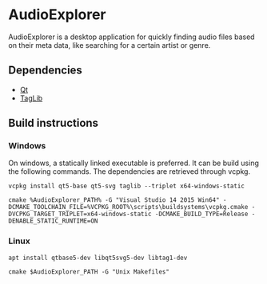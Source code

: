 # AudioExplorer

AudioExplorer is a desktop application for quickly finding audio files based on their meta data, like searching for a certain artist or genre.

## Dependencies

- [Qt](https://www.qt.io/)
- [TagLib](https://taglib.org/)

## Build instructions

### Windows

On windows, a statically linked executable is preferred. It can be build using the following commands. The dependencies are retrieved through vcpkg.

```console
vcpkg install qt5-base qt5-svg taglib --triplet x64-windows-static

cmake %AudioExplorer_PATH% -G "Visual Studio 14 2015 Win64" -DCMAKE_TOOLCHAIN_FILE=%VCPKG_ROOT%\scripts\buildsystems\vcpkg.cmake -DVCPKG_TARGET_TRIPLET=x64-windows-static -DCMAKE_BUILD_TYPE=Release -DENABLE_STATIC_RUNTIME=ON
```

### Linux

```console
apt install qtbase5-dev libqt5svg5-dev libtag1-dev

cmake $AudioExplorer_PATH -G "Unix Makefiles"
```

